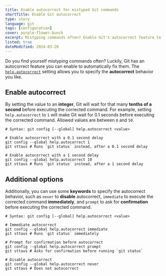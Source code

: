 ```yaml
---
title: Enable autocorrect for mistyped Git commands
shortTitle: Enable Git autocorrect
type: story
language: git
tags: [configuration]
cover: purple-flower-bunch
excerpt: Mistyping commands often? Enable Git's autocorrect feature to automatically fix them.
listed: true
dateModified: 2024-03-28
---
```


Do you find yourself mistyping commands often? Luckily, Git has an autocorrect feature you can enable to automatically fix them. The [`help.autocorrect`](https://git-scm.com/book/en/v2/Customizing-Git-Git-Configuration#_help_autocorrect) setting allows you to specify the **autocorrect** behavior you like.

## Enable autocorrect

By setting the value to an **integer**, Git will wait for that many **tenths of a second** before executing the corrected command. For example, setting `help.autocorrect` to `1` will make Git wait for 0.1 seconds before executing the corrected command. Allowed values are between `0` and `50`.

```shell
# Syntax: git config [--global] help.autocorrect <value>

# Enable autocorrect with a 0.1 second delay
git config --global help.autocorrect 1
git sttaus # Runs `git status` instead, after a 0.1 second delay

# Enable autocorrect with a 1 second delay
git config --global help.autocorrect 10
git sttaus # Runs `git status` instead, after a 1 second delay
```

## Additional options

Additionally, you can use some **keywords** to specify the autocorrect behavior, such as `never` to **disable** autocorrect, `immediate` to execute the corrected command **immediately**, and `prompt` to ask for **confirmation** before executing the corrected command.

```shell
# Syntax: git config [--global] help.autocorrect <value>

# Immediate autocorrect
git config --global help.autocorrect immediate
git sttaus # Runs `git status` immediately

# Prompt for confirmation before autocorrect
git config --global help.autocorrect prompt
git sttaus # Asks for confirmation before running `git status`

# Disable autocorrect
git config --global help.autocorrect never
git sttaus # Does not autocorrect
```
